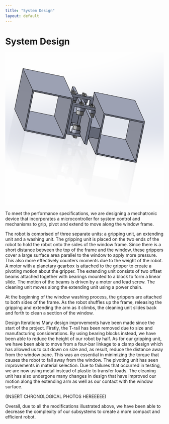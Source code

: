 ```yaml
---
title: "System Design"
layout: default
---
```


# System Design #

<img src="../images/cad.PNG" />

To meet the performance specifications, we are designing a mechatronic device that incorporates a microcontroller for system control and mechanisms to grip, pivot and extend to move along the window frame. 

The robot is comprised of three separate units: a gripping unit, an extending unit and a washing unit. The gripping unit is placed on the two ends of the robot to hold the robot onto the sides of the window frame. Since there is a short distance between the top of the frame and the window, these grippers cover a large surface area parallel to the window to apply more pressure. This also more effectively counters moments due to the weight of the robot. A motor with a planetary gearbox is attached to the gripper to create a pivoting motion about the gripper. The extending unit consists of two offset beams attached together with bearings mounted to a block to form a linear slide. The motion of the beams is driven by a motor and lead screw. The cleaning unit moves along the extending unit using a power chain. 

At the beginning of the window washing process, the grippers are attached to both sides of the frame. As the robot shuffles up the frame, releasing the gripping and extending the arm as it climbs, the cleaning unit slides back and forth to clean a section of the window. 

Design Iterations 
Many design improvements have been made since the start of the project. Firstly, the T-rail has been removed due to size and manufacturing considerations. By using bearing blocks instead, we have been able to reduce the height of our robot by half. As for our gripping unit, we have been able to move from a four-bar linkage to a clamp design which has allowed us to cut down on size and, as result, reduce the distance away from the window pane. This was an  essential in minimizing the torque that causes the robot to fall away from the window. The pivoting unit has seen improvements in material selection. Due to failures that occurred in testing, we are now using metal instead of plastic to transfer loads. The cleaning unit has also undergone many changes in design that have improved our motion along the extending arm as well as our contact with the window surface.

(INSERT CHRONOLOGICAL PHOTOS HEREEEEE)

Overall, due to all the modifications illustrated above, we have been able to decrease the complexity of our subsystems to create a more compact and efficient robot. 
